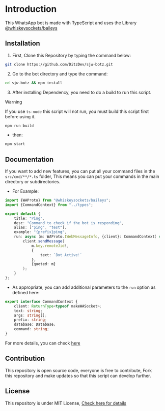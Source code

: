 # Introduction
This WhatsApp bot is made with TypeScript and uses the Library [@whiskeysockets/baileys](https://github.com/WhiskeySockets/Baileys)

## Installation
1. First, Clone this Repository by typing the command below:

```bash
git clone https://github.com/DitzDev/sjw-botz.git
```

2. Go to the bot directory and type the command:
```bash
cd sjw-botz && npm install
```

3. After installing Dependency, you need to do a build to run this script.
> [!WARNING]
> If you use `ts-node` this script will not run, you must build this script first before using it.

```bash
npm run build
```
- then:
```bash
npm start
```

## Documentation
If you want to add new features, you can put all your command files in the `src/cmd/**/*.ts` folder, This means you can put your commands in the main directory or subdirectories.

- For Example:
```typescript
import {WAProto} from "@whiskeysockets/baileys";
import {CommandContext} from "../types";

export default {
    title: "Ping",
    desc: "Command to check if the bot is responding",
    alias: ["ping", "test"],
    example: "{prefix}ping",
    run: async (m: WAProto.IWebMessageInfo, {client}: CommandContext) => {
        client.sendMessage(
            m.key.remoteJid!,
            {
                text: `Bot Active!`
            },
            {quoted: m}
        );
    }
};
```

- As appropriate, you can add additional parameters to the `run` option as defined here:
```typescript
export interface CommandContext {
    client: ReturnType<typeof makeWASocket>;
    text: string;
    args: string[];
    prefix: string;
    database: Database;
    command: string;
}
```

For more details, you can check [here](/src/types/index.d.ts)

## Contribution
This repository is open source code, everyone is free to contribute, Fork this repository and make updates so that this script can develop further.

## License
This repository is under MIT License, [Check here for details](LICENSE)